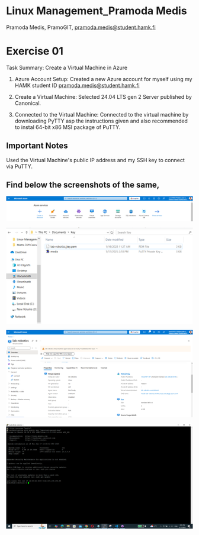 # Linux Management_Pramoda Medis


 Pramoda Medis, PramoGIT, pramoda.medis@student.hamk.fi

# Exercise 01

Task Summary: Create a Virtual Machine in Azure

1. Azure Account Setup:
Created a new Azure account for myself using my HAMK student ID pramoda.medis@student.hamk.fi

2. Create a Virtual Machine:
Selected 24.04 LTS gen 2 Server published by Canonical.

3. Connected to the Virtual Machine:
Connected to the virtual machine by downloading PyTTY asp the instructions given and also recommended to instal 64-bit x86 MSI package of PuTTY.

## Important Notes
Used the Virtual Machine's public IP address and my SSH key to connect via PuTTY.


## Find below the screenshots of the same,

![alt text](image01.png)

![alt text](image02.png)

![alt text](image03.png)

![alt text](image04.png)
